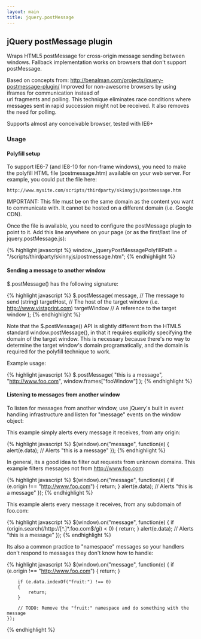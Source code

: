 ```yaml
---
layout: main
title: jquery.postMessage
---
```


## jQuery postMessage plugin

Wraps HTML5 postMessage for cross-origin message sending between windows.
Fallback implementation works on browsers that don't support postMessage.

Based on concepts from: <http://benalman.com/projects/jquery-postmessage-plugin/>
Improved for non-awesome browsers by using iframes for communication instead of  
url fragments and polling. This technique eliminates race conditions where messages sent
in rapid succession might not be received. It also removes the need for polling.

Supports almost any conceivable browser, tested with IE6+

### Usage

#### Polyfill setup

To support IE6-7 (and IE8-10 for non-frame windows), you need to make the polyfill HTML file (postmessage.htm) available on your web server.
For example, you could put the file here:

    http://www.mysite.com/scripts/thirdparty/skinnyjs/postmessage.htm

IMPORTANT: This file must be on the same domain as the content you want to communicate with. It cannot be hosted on a different domain (i.e. Google CDN).

Once the file is available, you need to configure the postMessage plugin to point to it. Add this line anywhere on your page (or as the first/last line of jquery.postMessage.js):

{% highlight javascript %}
    window._jqueryPostMessagePolyfillPath = "/scripts/thirdparty/skinnyjs/postmessage.htm";
{% endhighlight %}

#### Sending a message to another window

$.postMessage() has the following signature:

{% highlight javascript %}
    $.postMessage(
        message, // The message to send (string)
        targetHost, // The host of the target window (i.e. http://www.vistaprint.com)
        targetWindow // A reference to the target window
        );
{% endhighlight %}

Note that the $.postMessage() API is slightly different from the HTML5 standard window.postMessage(),
in that it requires explicitly specifying the domain of the target window. This is necessary because there's
no way to determine the target window's domain programatically, and the domain is required for the
polyfill technique to work.

Example usage:

{% highlight javascript %}
    $.postMessage(
        "this is a message",
        "http://www.foo.com",
        window.frames["fooWindow"]
        );
{% endhighlight %}

#### Listening to messages from another window

To listen for messages from another window, use jQuery's built in event handling infrastructure and listen for "message" events on the window object:

This example simply alerts every message it receives, from any origin:

{% highlight javascript %}
    $(window).on("message", function(e) {
        alert(e.data); // Alerts "this is a message"
    });
{% endhighlight %}

In general, its a good idea to filter out requests from unknown domains. This example filters messages not from http://www.foo.com:

{% highlight javascript %}
    $(window).on("message", function(e) {
            if (e.origin !== "http://www.foo.com")
            {
                return;
            }
            alert(e.data); // Alerts "this is a message"
        });
{% endhighlight %}

This example alerts every message it receives, from any subdomain of foo.com:

{% highlight javascript %}
    $(window).on("message", function(e) {
        if (origin.search(/http:\/\/[^\.]*\.foo\.com$/gi) < 0)
        {
            return;
        }
        alert(e.data); // Alerts "this is a message"
    });
{% endhighlight %}

Its also a common practice to "namespace" messages so your handlers don't respond to messages they don't know how to handle:

{% highlight javascript %}
    $(window).on("message", function(e) {
        if (e.origin !== "http://www.foo.com")
        {
            return;
        }
        
        if (e.data.indexOf("fruit:") !== 0)
        {
            return;
        }
         
        // TODO: Remove the "fruit:" namespace and do something with the message
    });
{% endhighlight %}
